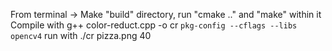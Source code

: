 From terminal -> Make "build" directory, run "cmake .." and "make" within it
Compile with g++ color-reduct.cpp -o cr `pkg-config --cflags --libs opencv4`
run with ./cr pizza.png 40